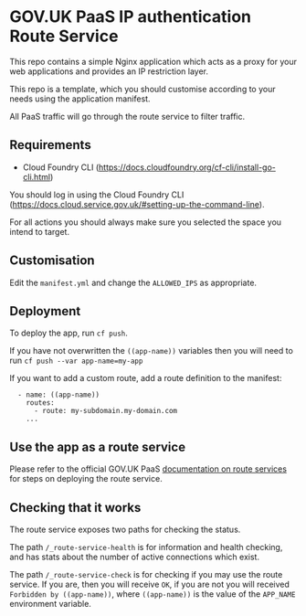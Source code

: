 # GOV.UK PaaS IP authentication Route Service

This repo contains a simple Nginx application which acts as a proxy for your
web applications and provides an IP restriction layer.

This repo is a template, which you should customise according to your needs
using the application manifest.

All PaaS traffic will go through the route service to filter traffic.

## Requirements

* Cloud Foundry CLI (https://docs.cloudfoundry.org/cf-cli/install-go-cli.html)

You should log in using the Cloud Foundry CLI
(https://docs.cloud.service.gov.uk/#setting-up-the-command-line).

For all actions you should always make sure you selected the space you intend
to target.

## Customisation

Edit the `manifest.yml` and change the `ALLOWED_IPS` as appropriate.

## Deployment

To deploy the app, run `cf push`.

If you have not overwritten the `((app-name))` variables then you will need to
run `cf push --var app-name=my-app`

If you want to add a custom route, add a route definition to the manifest:

``` applications:
  - name: ((app-name))
    routes:
      - route: my-subdomain.my-domain.com
    ...
```

## Use the app as a route service

Please refer to the official GOV.UK PaaS
[documentation on route services](http://localhost:4567/deploying_services/route_services/#user-provided-route-services)
for steps on deploying the route service.

## Checking that it works

The route service exposes two paths for checking the status.

The path `/_route-service-health` is for information and health checking, and
has stats about the number of active connections which exist.

The path `/_route-service-check` is for checking if you may use the route
service. If you are, then you will receive `OK`, if you are not you will
received `Forbidden by ((app-name))`, where `((app-name))` is the value of the
`APP_NAME` environment variable.

